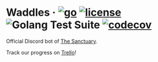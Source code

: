 # Waddles · [![go](https://shields.io/github/go-mod/go-version/the-sanctuary/waddles)](https://golang.org) [![license](https://img.shields.io/badge/license-AGPL--3.0-brightgreen)](https://github.com/The-Sanctuary/waddles/blob/master/LICENSE) ![Golang Test Suite](https://github.com/the-sanctuary/waddles/workflows/Golang%20Test%20Suite/badge.svg) [![codecov](https://codecov.io/gh/the-sanctuary/waddles/branch/master/graph/badge.svg)](https://codecov.io/gh/the-sanctuary/waddles)

Official Discord bot of [The Sanctuary](https://sanctuary.cat/).

Track our progress on [Trello](https://trello.com/b/vzIPq2AD/the-sanctuary-discord-bot)!
